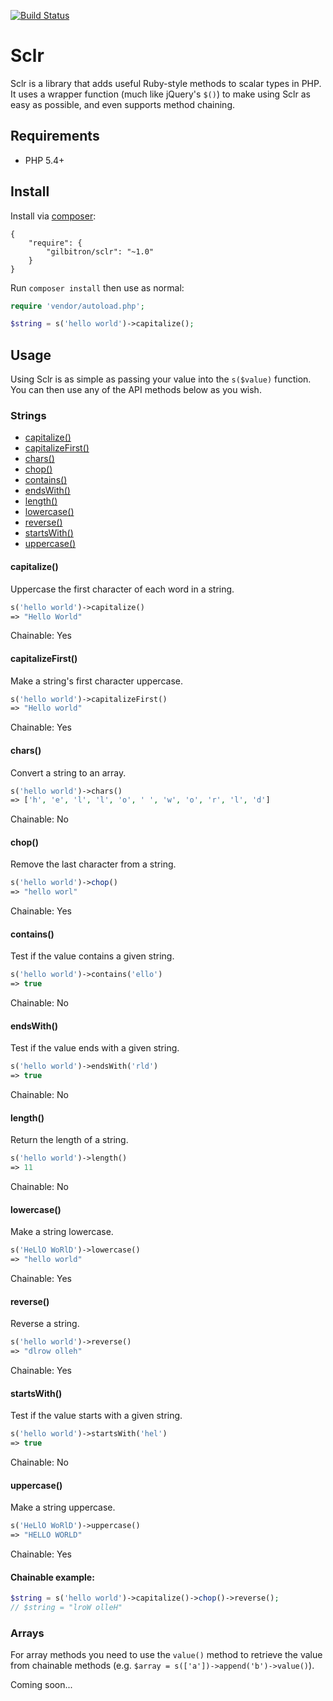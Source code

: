 [![Build Status](https://travis-ci.org/gilbitron/Sclr.svg?branch=master)](https://travis-ci.org/gilbitron/Sclr)

# Sclr
Sclr is a library that adds useful Ruby-style methods to scalar types in PHP. It uses a wrapper function 
(much like jQuery's `$()`) to make using Sclr as easy as possible, and even supports method chaining.

## Requirements

* PHP 5.4+

## Install

Install via [composer](https://getcomposer.org):

```
{
    "require": {
        "gilbitron/sclr": "~1.0"
    }
}
```

Run `composer install` then use as normal:

```php
require 'vendor/autoload.php';

$string = s('hello world')->capitalize();
```

## Usage

Using Sclr is as simple as passing your value into the `s($value)` function. You can then use any of the API
methods below as you wish.

### Strings

* [capitalize()](#capitalize)
* [capitalizeFirst()](#capitalizefirst)
* [chars()](#chars)
* [chop()](#chop)
* [contains()](#contains)
* [endsWith()](#endswith)
* [length()](#length)
* [lowercase()](#lowercase)
* [reverse()](#reverse)
* [startsWith()](#startswith)
* [uppercase()](#uppercase)

#### capitalize()

Uppercase the first character of each word in a string.

```php
s('hello world')->capitalize()
=> "Hello World"
```

Chainable: Yes

#### capitalizeFirst()

Make a string's first character uppercase.

```php
s('hello world')->capitalizeFirst()
=> "Hello world"
```

Chainable: Yes

#### chars()

Convert a string to an array.

```php
s('hello world')->chars()
=> ['h', 'e', 'l', 'l', 'o', ' ', 'w', 'o', 'r', 'l', 'd']
```

Chainable: No

#### chop()

Remove the last character from a string.

```php
s('hello world')->chop()
=> "hello worl"
```

Chainable: Yes

#### contains()

Test if the value contains a given string.

```php
s('hello world')->contains('ello')
=> true
```

Chainable: No

#### endsWith()

Test if the value ends with a given string.

```php
s('hello world')->endsWith('rld')
=> true
```

Chainable: No

#### length()

Return the length of a string.

```php
s('hello world')->length()
=> 11
```

Chainable: No

#### lowercase()

Make a string lowercase.

```php
s('HeLlO WoRlD')->lowercase()
=> "hello world"
```

Chainable: Yes

#### reverse()

Reverse a string.

```php
s('hello world')->reverse()
=> "dlrow olleh"
```

Chainable: Yes

#### startsWith()

Test if the value starts with a given string.

```php
s('hello world')->startsWith('hel')
=> true
```

Chainable: No

#### uppercase()

Make a string uppercase.

```php
s('HeLlO WoRlD')->uppercase()
=> "HELLO WORLD"
```

Chainable: Yes

#### Chainable example:

```php
$string = s('hello world')->capitalize()->chop()->reverse();
// $string = "lroW olleH"
```

### Arrays

For array methods you need to use the `value()` method to retrieve the value
from chainable methods (e.g. `$array = s(['a'])->append('b')->value()`).

Coming soon...